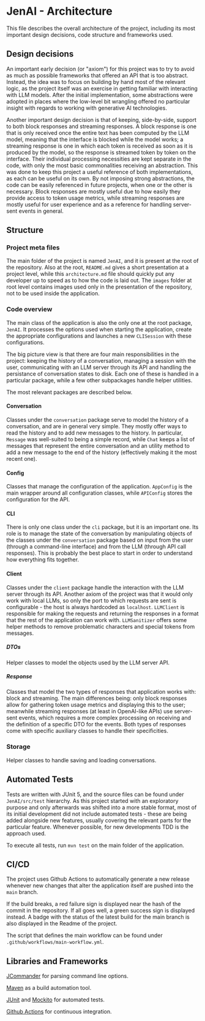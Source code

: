 # JenAI - Architecture

This file describes the overall architecture of the project, including its most important design decisions, code structure and frameworks used.

## Design decisions

An important early decision (or "axiom") for this project was to try to avoid as much as possible frameworks that offered an API that is too abstract. Instead, the idea was to focus on building by hand most of the relevant logic, as the project itself was an exercise in getting familiar with interacting with LLM models. After the initial implementation, some abstractions were adopted in places where the low-level bit wrangling offered no particular insight with regards to working with generative AI technologies.

Another important design decision is that of keeping, side-by-side, support to both block responses and streaming responses. A block response is one that is only received once the entire text has been computed by the LLM model, meaning that the interface is blocked while the model works; a streaming response is one in which each token is received as soon as it is produced by the model, so the response is streamed token by token on the interface. Their individual processing necessities are kept separate in the code, with only the most basic commonalities receiving an abstraction. This was done to keep this project a useful reference of both implementations, as each can be useful on its own. By not imposing strong abstractions, the code can be easily referenced in future projects, when one or the other is necessary. Block responses are mostly useful due to how easily they provide access to token usage metrics, while streaming responses are mostly useful for user experience and as a reference for handling server-sent events in general.

## Structure

### Project meta files

The main folder of the project is named `JenAI`, and it is present at the root of the repository. Also at the root, `README.md` gives a short presentation at a project level, while this `architecture.md` file should quickly put any developer up to speed as to how the code is laid out. The `images` folder at root level contains images used only in the presentation of the repository, not to be used inside the application.

### Code overview

The main class of the application is also the only one at the root package, `JenAI`. It processes the options used when starting the application, create the appropriate configurations and launches a new `CLISession` with these configurations.

The big picture view is that there are four main responsibilities in the project: keeping the history of a conversation, managing a session with the user, communicating with an LLM server through its API and handling the persistance of conversation states to disk. Each one of these is handled in a particular package, while a few other subpackages handle helper utilities.

The most relevant packages are described below.

#### Conversation

Classes under the `conversation` package serve to model the history of a conversation, and are in general very simple. They mostly offer ways to read the history and to add new messages to the history. In particular, `Message` was well-suited to being a simple record, while `Chat` keeps a list of messages that represent the entire conversation and an utility method to add a new message to the end of the history (effectively making it the most recent one).

#### Config

Classes that manage the configuration of the application. `AppConfig` is the main wrapper around all configuration classes, while `APIConfig` stores the configuration for the API.

#### CLI

There is only one class under the `cli` package, but it is an important one. Its role is to manage the state of the conversation by manipulating objects of the classes under the `conversation` package based on input from the user (through a command-line interface) and from the LLM (through API call responses). This is probably the best place to start in order to understand how everything fits together.

#### Client

Classes under the `client` package handle the interaction with the LLM server through its API. Another axiom of the project was that it would only work with local LLMs, so only the port to which requests are sent is configurable - the host is always hardcoded as `localhost`. `LLMClient` is responsible for making the requests and returning the responses in a format that the rest of the application can work with. `LLMSanitizer` offers some helper methods to remove problematic characters and special tokens from messages.

##### DTOs

Helper classes to model the objects used by the LLM server API.

##### Response

Classes that model the two types of responses that application works with: block and streaming. The main differences being: only block responses allow for gathering token usage metrics and displaying this to the user; meanwhile streaming responses (at least in OpenAI-like APIs) use server-sent events, which requires a more complex processing on receiving and the definition of a specific DTO for the events. Both types of responses come with specific auxiliary classes to handle their specificities.

### Storage

Helper classes to handle saving and loading conversations.

## Automated Tests

Tests are written with JUnit 5, and the source files can be found under `JenAI/src/test` hierarchy. As this project started with an exploratory purpose and only afterwards was shifted into a more stable format, most of its initial development did not include automated tests - these are being added alongside new features, usually covering the relevant parts for the particular feature. Whenever possible, for new developments TDD is the approach used.

To execute all tests, run `mvn test` on the main folder of the application.

## CI/CD

The project uses Github Actions to automatically generate a new release whenever new changes that alter the application itself are pushed into the `main` branch.

If the build breaks, a red failure sign is displayed near the hash of the commit in the repository. If all goes well, a green success sign is displayed instead. A badge with the status of the latest build for the main branch is also displayed in the Readme of the project.

The script that defines the main workflow can be found under `.github/workflows/main-workflow.yml`.


## Libraries and Frameworks

[JCommander](https://jcommander.org/) for parsing command line options.

[Maven](https://maven.apache.org/guides/getting-started/maven-in-five-minutes.html) as a build automation tool.

[JUnit](https://junit.org/junit5/docs/current/user-guide/) and [Mockito](https://javadoc.io/doc/org.mockito/mockito-core/latest/org/mockito/Mockito.html) for automated tests.

[Github Actions](https://docs.github.com/en/actions/learn-github-actions) for continuous integration.

